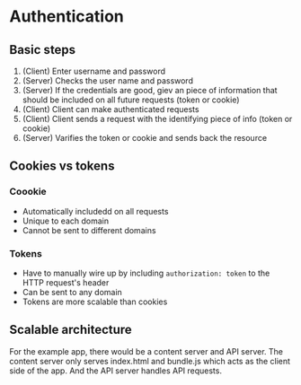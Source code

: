 # Authentication

## Basic steps
1. (Client) Enter username and password
2. (Server) Checks the user name and password
3. (Server) If the credentials are good, giev an piece of information that should be included on all future requests (token or cookie)
4. (Client) Client can make authenticated requests
5. (Client) Client sends a request with the identifying piece of info (token or cookie)
6. (Server) Varifies the token or cookie and sends back the resource

## Cookies vs tokens
### Coookie
- Automatically includedd on all requests
- Unique to each domain
- Cannot be sent to different domains

### Tokens
- Have to manually wire up by including `authorization: token` to the HTTP request's header
- Can be sent to any domain
- Tokens are more scalable than cookies

## Scalable architecture
For the example app, there would be a content server and API server. The content server only serves index.html and bundle.js which acts as the client side of the app. And the API server handles API requests.